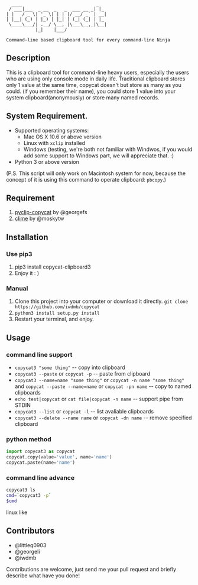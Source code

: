 ```
  ____                            _
 / ___|___  _ __  _   _  ___ __ _| |_
| |   / _ \| '_ \| | | |/ __/ _` | __|
| |__| (_) | |_) | |_| | (_| (_| | |_
 \____\___/| .__/ \__, |\___\__,_|\__|
           |_|    |___/

Command-line based clipboard tool for every command-line Ninja
```

## Description
This is a clipboard tool for command-line heavy users, especially the users who are using only console mode in daily life. Traditional clipboard stores only 1 value at the same time, copycat doesn't but store as many as you could. (if you remember their name), you could store 1 value into your system clipboard(anonymously) or store many named records.

## System Requirement.
* Supported operating systems:
    * Mac OS X 10.6 or above version
    * Linux with `xclip` installed
    * Windows (testing, we're both not familiar with Windwos, if you would add some support to Windows part, we will appreciate that. :)
* Python 3 or above version

(P.S. This script will only work on Macintosh system for now, because the concept of it is using this command to operate clipboard: `pbcopy`.)

## Requirement
1. [pyclip-copycat](https://github.com/georgefs/pyclip-copycat) by @georgefs
2. [clime](https://github.com/moskytw/clime) by @moskytw


## Installation

### Use pip3

1. pip3 install copycat-clipboard3
2. Enjoy it : )

### Manual

1. Clone this project into your computer or download it directly.
`git clone https://github.com/iwdmb/copycat`
2. `python3 install setup.py install`
3. Restart your terminal, and enjoy.

## Usage

### command line support
* `copycat3 "some thing"` -- copy into clipboard
* `copycat3 --paste` or `copycat -p` -- paste from clipboard
* `copycat3 --name=name "some thing"` or `copycat -n name "some thing"` and `copycat --paste --name=name` or `copycat -pn name` -- copy to named clipboards
* `echo test|copycat` or `cat file|copycat -n name` -- support pipe from STDIN
* `copycat3 --list` or `copycat -l` -- list avaliable clipboards
* `copycat3 --delete --name name` or `copycat -dn name` -- remove specified clipboard

### python method

```python
import copycat3 as copycat
copycat.copy(value='value', name='name')
copycat.paste(name='name')
```

### command line advance
```bash
copycat3 ls
cmd=`copycat3 -p`
$cmd
```
linux like

## Contributors

* @littleq0903
* @georgeli
* @iwdmb

Contributions are welcome, just send me your pull request and briefly describe what have you done!
